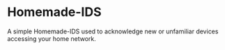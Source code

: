 # Homemade-IDS
A simple Homemade-IDS used to acknowledge new or unfamiliar devices accessing your home network.
